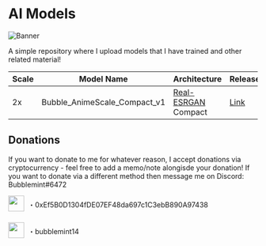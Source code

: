 # AI Models
![Banner](https://cdn.discordapp.com/attachments/744536865914355732/1041033786906910782/image.png)

A simple repository where I upload models that I have trained and other related material!

|  Scale  |  Model Name  |  Architecture  |  Release  |
| -- | -------------------- | ------------------- | ----------------------------------- |
| 2x | Bubble_AnimeScale_Compact_v1 | [Real-ESRGAN](https://github.com/xinntao/Real-ESRGAN) Compact | [Link](https://github.com/Bubblemint864/AI-Models/releases/tag/2x_Bubble_AnimeScale_Compact_v1)

## Donations
If you want to donate to me for whatever reason, I accept donations via cryptocurrency - feel free to add a memo/note alongisde your donation! If you want to donate via a different method then message me on Discord: Bubblemint#6472
‎
‎
<div style="display: flex; align-items: center;">
<img align="center" width="32" height="32" src="http://bubblemint.cumz.one/9tfAuJj.png" style="margin-right: 8px; margin-bottom: 5px;"/>
<span>・0xEf5B0D1304fDE07EF48da697c1C3ebB890A97438</span>
</div>
‎
‎
<div style="display: flex; align-items: center;">
<img align="center" width="32" height="32" src="http://bubblemint.cumz.one/6SGGLgH.png" style="margin-right: 8px; margin-bottom: 5px;"/>
<span>・bubblemint14</span>
</div>
 
